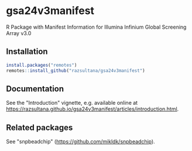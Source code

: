 # gsa24v3manifest

R Package with Manifest Information for Illumina Infinium Global Screening Array v3.0

## Installation

```r
install.packages("remotes")
remotes::install_github("razsultana/gsa24v3manifest")
```

## Documentation

See the "Introduction" vignette, e.g. available 
online at <https://razsultana.github.io/gsa24v3manifest/articles/introduction.html>. 

## Related packages

See "snpbeadchip" (<https://github.com/mikldk/snpbeadchip>).